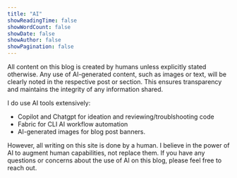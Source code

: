 ```yaml
---
title: "AI"
showReadingTime: false
showWordCount: false
showDate: false
showAuthor: false
showPagination: false
---
```


All content on this blog is created by humans unless explicitly stated otherwise. Any use of AI-generated content, such as images or text, will be clearly noted in the respective post or section. This ensures transparency and maintains the integrity of any information shared.

I do use AI tools extensively:
* Copilot and Chatgpt for ideation and reviewing/troublshooting code
* Fabric for CLI AI workflow automation
* AI-generated images for blog post banners.

However, all writing on this site is done by a human. I believe in the power of AI to augment human capabilities, not replace them. If you have any questions or concerns about the use of AI on this blog, please feel free to reach out.
